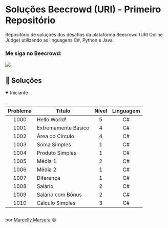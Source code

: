 # Soluções Beecrowd (URI) - Primeiro Repositório

Repositório de soluções dos desafios da plataforma Beecrowd (URI Online Judge) utilizando as linguagens C#, Python e Java.


### Me siga no Beecrowd:
<div style="display: inline_block">
  <a href="https://www.beecrowd.com.br/judge/pt/profile/609209" height="30em" target="_blank"><img src="https://img.shields.io/badge/-Beecrowd-9400D3?style=for-the-badge" target="_blank"></a>
</div>

## 🚀 Soluções

<details open>
  <summary> Iniciante </summary>
  <br>

| Problema | Título | Nível | Linguagem |
|:---: | --- | :---: | :---: |
| 1000 | Hello World! | 5 | C# |
| 1001 | Extremamente Básico | 4 | C# |
| 1002 | Área do Círculo | 4 | C# |
| 1003 | Soma Simples | 1 | C# |
| 1004 | Produto Simples | 1 | C# |
| 1005 | Média 1 | 2 | C# |
| 1006 | Média 2 | 1 | C# |
| 1007 | Diferença | 1 | C# |
| 1008 | Salário | 2 | C# |
| 1009 | Salário com Bônus | 2 | C# |
| 1010 | Cálculo Simples | 3 | C# |

  

</details>


##
por [Marcelly Marsura](https://github.com/MarcellyMarsura) 😊
